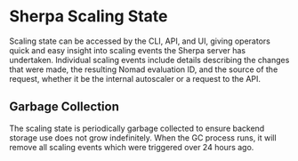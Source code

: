 # Sherpa Scaling State

Scaling state can be accessed by the CLI, API, and UI, giving operators quick and easy insight into scaling events the Sherpa server has undertaken. Individual scaling events include details describing the changes that were made, the resulting Nomad evaluation ID, and the source of the request, whether it be the internal autoscaler or a request to the API.

## Garbage Collection

The scaling state is periodically garbage collected to ensure backend storage use does not grow indefinitely. When the GC process runs, it will remove all scaling events which were triggered over 24 hours ago.
